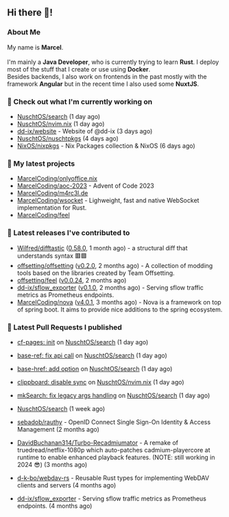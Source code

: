 ## Hi there 👋!




### About Me

My name is **Marcel**.
<br><br>
I'm mainly a **Java Developer**, who is currently trying to learn **Rust**. I deploy most of the stuff that I create or use using **Docker**.
<br>
Besides backends, I also work on frontends in the past mostly with the framework **Angular** but in the recent time I also used some **NuxtJS**. 



### 👷 Check out what I'm currently working on

- [NuschtOS/search](https://github.com/NuschtOS/search) (1 day ago)
- [NuschtOS/nvim.nix](https://github.com/NuschtOS/nvim.nix) (1 day ago)
- [dd-ix/website](https://github.com/dd-ix/website) - Website of @dd-ix (3 days ago)
- [NuschtOS/nuschtpkgs](https://github.com/NuschtOS/nuschtpkgs) (4 days ago)
- [NixOS/nixpkgs](https://github.com/NixOS/nixpkgs) - Nix Packages collection &amp; NixOS (6 days ago)

### 🌱 My latest projects

- [MarcelCoding/onlyoffice.nix](https://github.com/MarcelCoding/onlyoffice.nix)
- [MarcelCoding/aoc-2023](https://github.com/MarcelCoding/aoc-2023) - Advent of Code 2023
- [MarcelCoding/m4rc3l.de](https://github.com/MarcelCoding/m4rc3l.de)
- [MarcelCoding/wsocket](https://github.com/MarcelCoding/wsocket) - Lighweight, fast and native WebSocket implementation for Rust.
- [MarcelCoding/feel](https://github.com/MarcelCoding/feel)

### 🔭 Latest releases I've contributed to

- [Wilfred/difftastic](https://github.com/Wilfred/difftastic) ([0.58.0](https://github.com/Wilfred/difftastic/releases/tag/0.58.0), 1 month ago) - a structural diff that understands syntax 🟥🟩
- [offsetting/offsetting](https://github.com/offsetting/offsetting) ([v0.2.0](https://github.com/offsetting/offsetting/releases/tag/v0.2.0), 2 months ago) - A collection of modding tools based on the libraries created by Team Offsetting.
- [offsetting/feel](https://github.com/offsetting/feel) ([v0.0.24](https://github.com/offsetting/feel/releases/tag/v0.0.24), 2 months ago)
- [dd-ix/sflow_exporter](https://github.com/dd-ix/sflow_exporter) ([v0.1.0](https://github.com/dd-ix/sflow_exporter/releases/tag/v0.1.0), 2 months ago) - Serving sflow traffic metrics as Prometheus endpoints.
- [MarcelCoding/nova](https://github.com/MarcelCoding/nova) ([v4.0.1](https://github.com/MarcelCoding/nova/releases/tag/v4.0.1), 3 months ago) - Nova is a framework on top of spring boot. It aims to provide nice additions to the spring ecosystem.

### 🔨 Latest Pull Requests I published

- [cf-pages: init](https://github.com/NuschtOS/search/pull/22) on [NuschtOS/search](https://github.com/NuschtOS/search) (1 day ago)
- [base-ref: fix api call](https://github.com/NuschtOS/search/pull/21) on [NuschtOS/search](https://github.com/NuschtOS/search) (1 day ago)
- [base-href: add option](https://github.com/NuschtOS/search/pull/20) on [NuschtOS/search](https://github.com/NuschtOS/search) (1 day ago)
- [clippboard: disable sync](https://github.com/NuschtOS/nvim.nix/pull/20) on [NuschtOS/nvim.nix](https://github.com/NuschtOS/nvim.nix) (1 day ago)
- [mkSearch: fix legacy args handling](https://github.com/NuschtOS/search/pull/19) on [NuschtOS/search](https://github.com/NuschtOS/search) (1 day ago)

- [NuschtOS/search](https://github.com/NuschtOS/search) (1 week ago)
- [sebadob/rauthy](https://github.com/sebadob/rauthy) - OpenID Connect Single Sign-On Identity &amp; Access Management (2 months ago)
- [DavidBuchanan314/Turbo-Recadmiumator](https://github.com/DavidBuchanan314/Turbo-Recadmiumator) - A remake of truedread/netflix-1080p which auto-patches cadmium-playercore at runtime to enable enhanced playback features. (NOTE: still working in 2024 😎) (3 months ago)
- [d-k-bo/webdav-rs](https://github.com/d-k-bo/webdav-rs) - Reusable Rust types for implementing WebDAV clients and servers (4 months ago)
- [dd-ix/sflow_exporter](https://github.com/dd-ix/sflow_exporter) - Serving sflow traffic metrics as Prometheus endpoints. (4 months ago)
